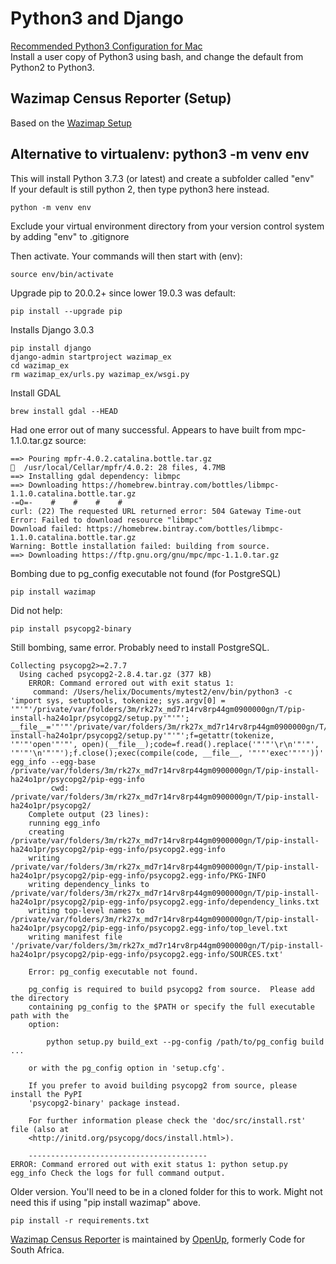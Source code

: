 
# Python3 and Django

[Recommended Python3 Configuration for Mac](python3.html)  
Install a user copy of Python3 using bash, and change the default from Python2 to Python3.   


## Wazimap Census Reporter (Setup)


Based on the [Wazimap Setup](https://wazimap.readthedocs.io/en/latest/started.html)  



## Alternative to virtualenv: python3 -m venv env

This will install Python 3.7.3 (or latest) and create a subfolder called "env"  
If your default is still python 2, then type python3 here instead.  

	python -m venv env

Exclude your virtual environment directory from your version control system by adding "env" to .gitignore

Then activate. Your commands will then start with (env):

	source env/bin/activate

Upgrade pip to 20.0.2+ since lower 19.0.3 was default:

	pip install --upgrade pip

Installs Django 3.0.3

	pip install django
	django-admin startproject wazimap_ex
	cd wazimap_ex
	rm wazimap_ex/urls.py wazimap_ex/wsgi.py

Install GDAL

	brew install gdal --HEAD

Had one error out of many successful. Appears to have built from mpc-1.1.0.tar.gz source:

	==> Pouring mpfr-4.0.2.catalina.bottle.tar.gz
	🍺  /usr/local/Cellar/mpfr/4.0.2: 28 files, 4.7MB
	==> Installing gdal dependency: libmpc
	==> Downloading https://homebrew.bintray.com/bottles/libmpc-1.1.0.catalina.bottle.tar.gz
	-=O=-    #    #    #    #                                                     
	curl: (22) The requested URL returned error: 504 Gateway Time-out
	Error: Failed to download resource "libmpc"
	Download failed: https://homebrew.bintray.com/bottles/libmpc-1.1.0.catalina.bottle.tar.gz
	Warning: Bottle installation failed: building from source.
	==> Downloading https://ftp.gnu.org/gnu/mpc/mpc-1.1.0.tar.gz

Bombing due to pg_config executable not found (for PostgreSQL)

	pip install wazimap

Did not help:

	pip install psycopg2-binary

Still bombing, same error. Probably need to install PostgreSQL.

	Collecting psycopg2>=2.7.7
	  Using cached psycopg2-2.8.4.tar.gz (377 kB)
	    ERROR: Command errored out with exit status 1:
	     command: /Users/helix/Documents/mytest2/env/bin/python3 -c 'import sys, setuptools, tokenize; sys.argv[0] = '"'"'/private/var/folders/3m/rk27x_md7r14rv8rp44gm0900000gn/T/pip-install-ha24o1pr/psycopg2/setup.py'"'"'; __file__='"'"'/private/var/folders/3m/rk27x_md7r14rv8rp44gm0900000gn/T/pip-install-ha24o1pr/psycopg2/setup.py'"'"';f=getattr(tokenize, '"'"'open'"'"', open)(__file__);code=f.read().replace('"'"'\r\n'"'"', '"'"'\n'"'"');f.close();exec(compile(code, __file__, '"'"'exec'"'"'))' egg_info --egg-base /private/var/folders/3m/rk27x_md7r14rv8rp44gm0900000gn/T/pip-install-ha24o1pr/psycopg2/pip-egg-info
	         cwd: /private/var/folders/3m/rk27x_md7r14rv8rp44gm0900000gn/T/pip-install-ha24o1pr/psycopg2/
	    Complete output (23 lines):
	    running egg_info
	    creating /private/var/folders/3m/rk27x_md7r14rv8rp44gm0900000gn/T/pip-install-ha24o1pr/psycopg2/pip-egg-info/psycopg2.egg-info
	    writing /private/var/folders/3m/rk27x_md7r14rv8rp44gm0900000gn/T/pip-install-ha24o1pr/psycopg2/pip-egg-info/psycopg2.egg-info/PKG-INFO
	    writing dependency_links to /private/var/folders/3m/rk27x_md7r14rv8rp44gm0900000gn/T/pip-install-ha24o1pr/psycopg2/pip-egg-info/psycopg2.egg-info/dependency_links.txt
	    writing top-level names to /private/var/folders/3m/rk27x_md7r14rv8rp44gm0900000gn/T/pip-install-ha24o1pr/psycopg2/pip-egg-info/psycopg2.egg-info/top_level.txt
	    writing manifest file '/private/var/folders/3m/rk27x_md7r14rv8rp44gm0900000gn/T/pip-install-ha24o1pr/psycopg2/pip-egg-info/psycopg2.egg-info/SOURCES.txt'
	    
	    Error: pg_config executable not found.
	    
	    pg_config is required to build psycopg2 from source.  Please add the directory
	    containing pg_config to the $PATH or specify the full executable path with the
	    option:
	    
	        python setup.py build_ext --pg-config /path/to/pg_config build ...
	    
	    or with the pg_config option in 'setup.cfg'.
	    
	    If you prefer to avoid building psycopg2 from source, please install the PyPI
	    'psycopg2-binary' package instead.
	    
	    For further information please check the 'doc/src/install.rst' file (also at
	    <http://initd.org/psycopg/docs/install.html>).
	    
	    ----------------------------------------
	ERROR: Command errored out with exit status 1: python setup.py egg_info Check the logs for full command output.


Older version. You'll need to be in a cloned folder for this to work.
Might not need this if using "pip install wazimap" above.

	pip install -r requirements.txt


[Wazimap Census Reporter]( https://github.com/modelearth/wazimap) is maintained by [OpenUp](https://openup.org.za/), formerly Code for South Africa. 
